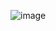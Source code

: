 ![image](https://github.com/lebkashadomvzuboch/adventofcode/assets/154756862/e80544e3-d908-494c-b47a-4ce164fdcdcf)
